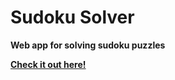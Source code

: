 # Sudoku Solver

**Web app for solving sudoku puzzles**  

**[Check it out here!](https://sudokusolver.harryrigg.com)**
